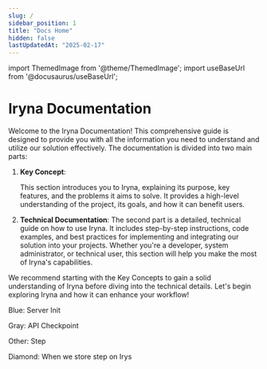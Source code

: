 ```yaml
---
slug: /
sidebar_position: 1
title: "Docs Home"
hidden: false
lastUpdatedAt: "2025-02-17"
---
```



import ThemedImage from '@theme/ThemedImage';
import useBaseUrl from '@docusaurus/useBaseUrl';

# Iryna Documentation

Welcome to the Iryna Documentation! This comprehensive guide is designed to provide you with all the information you need to understand and utilize our solution effectively. The documentation is divided into two main parts:

1. **Key Concept**: 

   This section introduces you to Iryna, explaining its purpose, key features, and the problems it aims to solve. It provides a high-level understanding of the project, its goals, and how it can benefit users.


2. **Technical Documentation**:
   The second part is a detailed, technical guide on how to use Iryna. It includes step-by-step instructions, code examples, and best practices for implementing and integrating our solution into your projects. Whether you're a developer, system administrator, or technical user, this section will help you make the most of Iryna's capabilities.


We recommend starting with the Key Concepts to gain a solid understanding of Iryna before diving into the technical details. Let's begin exploring Iryna and how it can enhance your workflow!

<center>
<ThemedImage
    alt="Solution"
    sources={{
        light: useBaseUrl('/img/CurrentWorkflow.png'),
        dark: useBaseUrl('/img/CurrentWorkflow.png'),
    }}
    style={{width: 800}}
    />
</center>

<p style={{ color: 'blue' }}>Blue: Server Init</p>
<p style={{ color: 'gray' }}>Gray: API Checkpoint</p>
<p>Other: Step</p>
<p>Diamond: When we store step on Irys</p>

